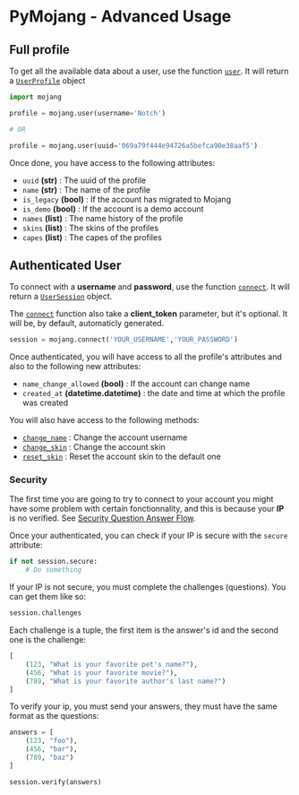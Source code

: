 PyMojang - Advanced Usage
===

## Full profile

To get all the available data about a user, use the function [`user`](). It will return a [`UserProfile`]() object

```python
import mojang

profile = mojang.user(username='Notch')

# OR

profile = mojang.user(uuid='069a79f444e94726a5befca90e38aaf5')
```

Once done, you have access to the following attributes:

- `uuid` **(str)** : The uuid of the profile
- `name` **(str)** : The name of the profile
- `is_legacy` **(bool)** : If the account has migrated to Mojang
- `is_demo` **(bool)** : If the account is a demo account
- `names` **(list)** : The name history of the profile
- `skins` **(list)** : The skins of the profiles
- `capes` **(list)** : The capes of the profiles


## Authenticated User

To connect with a **username** and **password**, use the function [`connect`](). It will return a [`UserSession`]() object.

The [`connect`]() function also take a **client_token** parameter, but it's optional. It will be, by default, automaticly generated.

```python
session = mojang.connect('YOUR_USERNAME','YOUR_PASSWORD')
```

Once authenticated, you will have access to all the profile's attributes and also to the following new attributes:

- `name_change_allowed` **(bool)** : If the account can change name
- `created_at` **(datetime.datetime)** : the date and time at which the profile was created

You will also have access to the following methods:

- [`change_name`]() : Change the account username
- [`change_skin`]() : Change the account skin
- [`reset_skin`]() : Reset the account skin to the default one

### Security

The first time you are going to try to connect to your account you might have some problem with certain fonctionnality, and this is because your **IP** is no verified. See [Security Question Answer Flow](https://wiki.vg/Mojang_API#Security_question-answer_flow).

Once your authenticated, you can check if your IP is secure with the `secure` attribute:  

```python
if not session.secure:
    # Do something
```

If your IP is not secure, you must complete the challenges (questions). You can get them like so:

```python
session.challenges
```

Each challenge is a tuple, the first item is the answer's id and the second one is the challenge:

```python
[
    (123, "What is your favorite pet's name?"),
    (456, "What is your favorite movie?"),
    (789, "What is your favorite author's last name?")
]
```

To verify your ip, you must send your answers, they must have the same format as the questions:

```python
answers = [
    (123, "foo"),
    (456, "bar"),
    (789, "baz")
]

session.verify(answers)
```